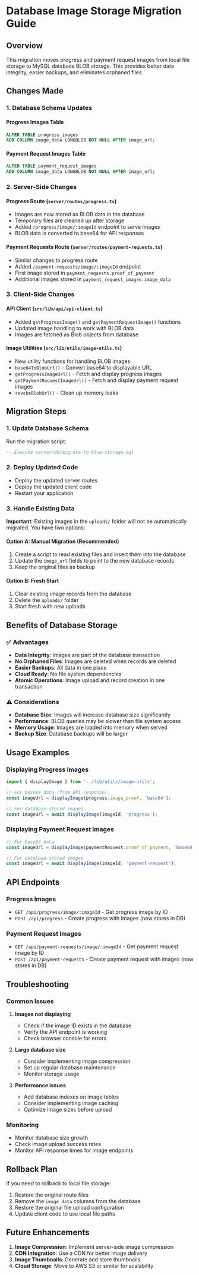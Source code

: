 # Database Image Storage Migration Guide

## Overview
This migration moves progress and payment request images from local file storage to MySQL database BLOB storage. This provides better data integrity, easier backups, and eliminates orphaned files.

## Changes Made

### 1. Database Schema Updates

#### Progress Images Table
```sql
ALTER TABLE progress_images 
ADD COLUMN image_data LONGBLOB NOT NULL AFTER image_url;
```

#### Payment Request Images Table
```sql
ALTER TABLE payment_request_images 
ADD COLUMN image_data LONGBLOB NOT NULL AFTER image_url;
```

### 2. Server-Side Changes

#### Progress Route (`server/routes/progress.ts`)
- Images are now stored as BLOB data in the database
- Temporary files are cleaned up after storage
- Added `/progress/image/:imageId` endpoint to serve images
- BLOB data is converted to base64 for API responses

#### Payment Requests Route (`server/routes/payment-requests.ts`)
- Similar changes to progress route
- Added `/payment-requests/image/:imageId` endpoint
- First image stored in `payment_requests.proof_of_payment`
- Additional images stored in `payment_request_images.image_data`

### 3. Client-Side Changes

#### API Client (`src/lib/api/api-client.ts`)
- Added `getProgressImage()` and `getPaymentRequestImage()` functions
- Updated image handling to work with BLOB data
- Images are fetched as Blob objects from database

#### Image Utilities (`src/lib/utils/image-utils.ts`)
- New utility functions for handling BLOB images
- `base64ToBlobUrl()` - Convert base64 to displayable URL
- `getProgressImageUrl()` - Fetch and display progress images
- `getPaymentRequestImageUrl()` - Fetch and display payment request images
- `revokeBlobUrl()` - Clean up memory leaks

## Migration Steps

### 1. Update Database Schema
Run the migration script:
```sql
-- Execute server/db/migrate-to-blob-storage.sql
```

### 2. Deploy Updated Code
- Deploy the updated server routes
- Deploy the updated client code
- Restart your application

### 3. Handle Existing Data
**Important**: Existing images in the `uploads/` folder will not be automatically migrated. You have two options:

#### Option A: Manual Migration (Recommended)
1. Create a script to read existing files and insert them into the database
2. Update the `image_url` fields to point to the new database records
3. Keep the original files as backup

#### Option B: Fresh Start
1. Clear existing image records from the database
2. Delete the `uploads/` folder
3. Start fresh with new uploads

## Benefits of Database Storage

### ✅ Advantages
- **Data Integrity**: Images are part of the database transaction
- **No Orphaned Files**: Images are deleted when records are deleted
- **Easier Backups**: All data in one place
- **Cloud Ready**: No file system dependencies
- **Atomic Operations**: Image upload and record creation in one transaction

### ⚠️ Considerations
- **Database Size**: Images will increase database size significantly
- **Performance**: BLOB queries may be slower than file system access
- **Memory Usage**: Images are loaded into memory when served
- **Backup Size**: Database backups will be larger

## Usage Examples

### Displaying Progress Images
```typescript
import { displayImage } from '../lib/utils/image-utils';

// For base64 data (from API response)
const imageUrl = displayImage(progress.image_proof, 'base64');

// For database-stored images
const imageUrl = await displayImage(imageId, 'progress');
```

### Displaying Payment Request Images
```typescript
// For base64 data
const imageUrl = displayImage(paymentRequest.proof_of_payment, 'base64');

// For database-stored images
const imageUrl = await displayImage(imageId, 'payment-request');
```

## API Endpoints

### Progress Images
- `GET /api/progress/image/:imageId` - Get progress image by ID
- `POST /api/progress` - Create progress with images (now stores in DB)

### Payment Request Images
- `GET /api/payment-requests/image/:imageId` - Get payment request image by ID
- `POST /api/payment-requests` - Create payment request with images (now stores in DB)

## Troubleshooting

### Common Issues

1. **Images not displaying**
   - Check if the image ID exists in the database
   - Verify the API endpoint is working
   - Check browser console for errors

2. **Large database size**
   - Consider implementing image compression
   - Set up regular database maintenance
   - Monitor storage usage

3. **Performance issues**
   - Add database indexes on image tables
   - Consider implementing image caching
   - Optimize image sizes before upload

### Monitoring
- Monitor database size growth
- Check image upload success rates
- Monitor API response times for image endpoints

## Rollback Plan

If you need to rollback to local file storage:

1. Restore the original route files
2. Remove the `image_data` columns from the database
3. Restore the original file upload configuration
4. Update client code to use local file paths

## Future Enhancements

1. **Image Compression**: Implement server-side image compression
2. **CDN Integration**: Use a CDN for better image delivery
3. **Image Thumbnails**: Generate and store thumbnails
4. **Cloud Storage**: Move to AWS S3 or similar for scalability 